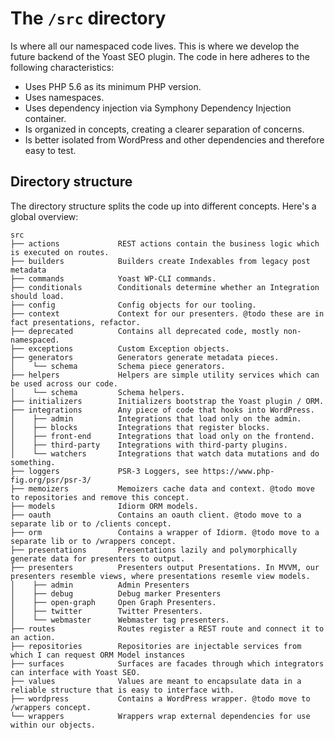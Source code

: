 # The `/src` directory

Is where all our namespaced code lives. This is where we develop the future backend of the Yoast SEO plugin. The code in here adheres to the following characteristics:
- Uses PHP 5.6 as its minimum PHP version.
- Uses namespaces.
- Uses dependency injection via Symphony Dependency Injection container.
- Is organized in concepts, creating a clearer separation of concerns.
- Is better isolated from WordPress and other dependencies and therefore easy to test.

## Directory structure

The directory structure splits the code up into different concepts. Here's a global overview:

```
src
├── actions             REST actions contain the business logic which is executed on routes.
├── builders            Builders create Indexables from legacy post metadata 
├── commands            Yoast WP-CLI commands.
├── conditionals        Conditionals determine whether an Integration should load.
├── config              Config objects for our tooling.
├── context             Context for our presenters. @todo these are in fact presentations, refactor.
├── deprecated          Contains all deprecated code, mostly non-namespaced.
├── exceptions          Custom Exception objects.
├── generators          Generators generate metadata pieces.
│    └── schema         Schema piece generators.
├── helpers             Helpers are simple utility services which can be used across our code.
│    └── schema         Schema helpers.
├── initializers        Initializers bootstrap the Yoast plugin / ORM.
├── integrations        Any piece of code that hooks into WordPress.
│    ├── admin          Integrations that load only on the admin.
│    ├── blocks         Integrations that register blocks.
│    ├── front-end      Integrations that load only on the frontend.
│    ├── third-party    Integrations with third-party plugins.
│    └── watchers       Integrations that watch data mutations and do something.
├── loggers             PSR-3 Loggers, see https://www.php-fig.org/psr/psr-3/
├── memoizers           Memoizers cache data and context. @todo move to repositories and remove this concept. 
├── models              Idiorm ORM models.
├── oauth               Contains an oauth client. @todo move to a separate lib or to /clients concept.
├── orm                 Contains a wrapper of Idiorm. @todo move to a separate lib or to /wrappers concept.
├── presentations       Presentations lazily and polymorphically generate data for presenters to output.
├── presenters          Presenters output Presentations. In MVVM, our presenters resemble views, where presentations resemle view models.
│    ├── admin          Admin Presenters
│    ├── debug          Debug marker Presenters
│    ├── open-graph     Open Graph Presenters.
│    ├── twitter        Twitter Presenters.
│    └── webmaster      Webmaster tag presenters.
├── routes              Routes register a REST route and connect it to an action.
├── repositories        Repositories are injectable services from which I can request ORM Model instances
├── surfaces            Surfaces are facades through which integrators can interface with Yoast SEO.
├── values              Values are meant to encapsulate data in a reliable structure that is easy to interface with.
├── wordpress           Contains a WordPress wrapper. @todo move to /wrappers concept.
└── wrappers            Wrappers wrap external dependencies for use within our objects.
```
